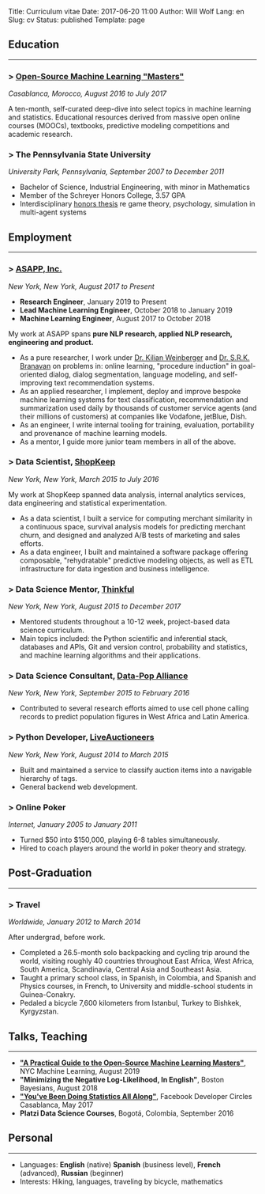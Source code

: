Title: Curriculum vitae
Date: 2017-06-20 11:00
Author: Will Wolf
Lang: en
Slug: cv
Status: published
Template: page

## Education
---

### > [Open-Source Machine Learning "Masters"]({filename}/life/my-open-source-machine-learning-masters-in-casablanca-morocco.md)
*Casablanca, Morocco, August 2016 to July 2017*

A ten-month, self-curated deep-dive into select topics in machine learning and statistics. Educational resources derived from massive open online courses (MOOCs), textbooks, predictive modeling competitions and academic research.

### > The Pennsylvania State University
*University Park, Pennsylvania, September 2007 to December 2011*

- Bachelor of Science, Industrial Engineering, with minor in Mathematics
- Member of the Schreyer Honors College, 3.57 GPA
- Interdisciplinary [honors thesis](https://honors.libraries.psu.edu/catalog/1947) re game theory, psychology, simulation in multi-agent systems

## Employment
---

### > [ASAPP, Inc.](https://www.asapp.com/)
*New York, New York, August 2017 to Present*

- **Research Engineer**, January 2019 to Present
- **Lead Machine Learning Engineer**, October 2018 to January 2019
- **Machine Learning Engineer**, August 2017 to October 2018

My work at ASAPP spans **pure NLP research, applied NLP research, engineering and product.**

- As a pure researcher, I work under [Dr. Kilian Weinberger](https://scholar.google.com/citations?user=8RVWMycAAAAJ&hl=en&oi=ao) and [Dr. S.R.K. Branavan](https://www.linkedin.com/in/s-r-k-branavan-29475b4/) on problems in: online learning, "procedure induction" in goal-oriented dialog, dialog segmentation, language modeling, and self-improving text recommendation systems.
- As an applied researcher, I implement, deploy and improve bespoke machine learning systems for text classification, recommendation and summarization used daily by thousands of customer service agents (and their millions of customers) at companies like Vodafone, jetBlue, Dish.
- As an engineer, I write internal tooling for training, evaluation, portability and provenance of machine learning models.
- As a mentor, I guide more junior team members in all of the above.

### > Data Scientist, [ShopKeep](http://www.shopkeep.com/)
*New York, New York, March 2015 to July 2016*

My work at ShopKeep spanned data analysis, internal analytics services, data engineering and statistical experimentation.

- As a data scientist, I built a service for computing merchant similarity in a continuous space, survival analysis models for predicting merchant churn, and designed and analyzed A/B tests of marketing and sales efforts.
- As a data engineer, I built and maintained a software package offering composable, "rehydratable" predictive modeling objects, as well as ETL infrastructure for data ingestion and business intelligence.

### > Data Science Mentor, [Thinkful](https://www.thinkful.com/)
*New York, New York, August 2015 to December 2017*

- Mentored students throughout a 10-12 week, project-based data science curriculum.
- Main topics included: the Python scientific and inferential stack, databases and APIs, Git and version control, probability and statistics, and machine learning algorithms and their applications.

### > Data Science Consultant, [Data-Pop Alliance](http://datapopalliance.org/)
*New York, New York, September 2015 to February 2016*

- Contributed to several research efforts aimed to use cell phone calling records to predict population figures in West Africa and Latin America.

### > Python Developer, [LiveAuctioneers](https://new.liveauctioneers.com/)
*New York, New York, August 2014 to March 2015*

- Built and maintained a service to classify auction items into a navigable hierarchy of tags.
- General backend web development.


### > Online Poker
*Internet, January 2005 to January 2011*

- Turned $50 into $150,000, playing 6-8 tables simultaneously.
- Hired to coach players around the world in poker theory and strategy.

## Post-Graduation
---

### > Travel
*Worldwide, January 2012 to March 2014*

After undergrad, before work.

- Completed a 26.5-month solo backpacking and cycling trip around the world, visiting roughly 40 countries throughout East Africa, West Africa, South America, Scandinavia, Central Asia and Southeast Asia.
- Taught a primary school class, in Spanish, in Colombia, and Spanish and Physics courses, in French, to University and middle-school students in Guinea-Conakry.
- Pedaled a bicycle 7,600 kilometers from Istanbul, Turkey to Bishkek, Kyrgyzstan.


## Talks, Teaching
---

- [**"A Practical Guide to the Open-Source Machine Learning Masters"**](https://drive.google.com/file/d/1exFKyeFdu6Wjyep6X2QKEBCxI8UbG-NG/view), NYC Machine Learning, August 2019
- **"Minimizing the Negative Log-Likelihood, In English"**, Boston Bayesians, August 2018
- [**"You've Been Doing Statistics All Along"**](https://www.facebook.com/aboullaite.mohammed/videos/1959648697600819/), Facebook Developer Circles Casablanca, May 2017
- **Platzi Data Science Courses**, Bogotá, Colombia, September 2016

## Personal
---

- Languages: **English** (native) **Spanish** (business level), **French** (advanced), **Russian** (beginner)
- Interests: Hiking, languages, traveling by bicycle, mathematics
